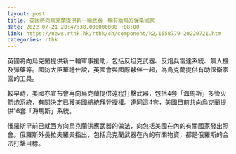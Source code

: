 ```yaml
---
layout: post
title: 英國將向烏克蘭提供新一輪武器　稱有助烏方保衛國家
date: 2022-07-21 20:47:38.000000000 +08:00
link: https://news.rthk.hk/rthk/ch/component/k2/1658779-20220721.htm
categories: rthk
---
```


英國將向烏克蘭提供新一輪軍事援助，包括反坦克武器、反炮兵雷達系統、無人機及彈藥等。國防大臣華禮仕說，英國會與國際夥伴一起，為烏克蘭提供有助保衛家園的工具。

較早時，美國亦宣布會再向烏克蘭提供遠程打擊武器，包括4套「海馬斯」多管火箭炮系統，有關決定已獲美國總統拜登授權。連同這4套，美國目前共向烏克蘭提供16套「海馬斯」系統。

俄羅斯早前已就西方向烏克蘭供應武器的做法，向包括美國在內的有關國家發出照會。俄羅斯外長拉夫羅夫指出，包括烏克蘭武器在內的有關物資，都是俄羅斯的合法打擊目標。
